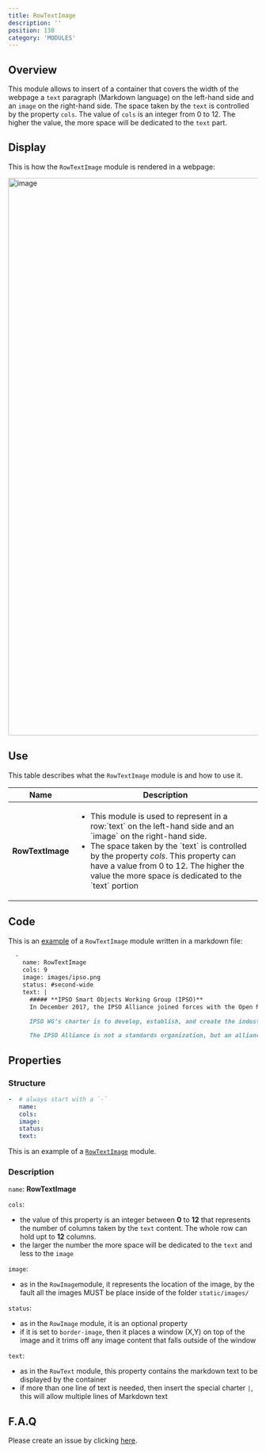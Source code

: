 ```yaml
---
title: RowTextImage
description: ''
position: 130
category: 'MODULES'
---
```

## Overview
This module allows to insert of a container that covers the width of the webpage a `text` paragraph (Markdown language) on the left-hand side and an `image` on the right-hand side.
The space taken by the `text` is controlled by the property `cols`. The value of `cols` is an integer from 0 to 12. The higher the value, the more space will be dedicated to the `text` part.

## Display

This is how the `RowTextImage` module is rendered in a webpage:

<img width="1124" alt="image" src="https://user-images.githubusercontent.com/3258579/146674537-f07848b0-fed1-4f1a-b84b-aace9a5672f3.png">

## Use
This table describes what the `RowTextImage` module is and how to use it.

<table>
<thead>
      <tr>
            <th>Name</th>
            <th>Description</th>
      </tr>
</thead>
<tbody>
      <tr>
            <td><b>RowTextImage</b></td>
            <td>
                  <ul>
                        <li>This module is used to represent in a row:`text` on the left-hand side and an `image` on the right-hand side.</li>
                        <li>The space taken by the `text` is controlled by the property <i>cols</i>. This property can have a value from 0 to 12. The higher the value the more space is dedicated to the `text` portion</li>
                  </ul>
            </td>
      </tr>
</tbody>
</table>

## Code

This is an [example](https://raw.githubusercontent.com/OpenMobileAlliance/oma_github_pages/main/content/index.md) of a `RowTextImage` module written in a markdown file:

```md
  -
    name: RowTextImage
    cols: 9
    image: images/ipso.png
    status: #second-wide
    text: | 
      ##### **IPSO Smart Objects Working Group (IPSO)**
      In December 2017, the IPSO Alliance joined forces with the Open Mobile Alliance. OMA SpecWorks was launched in early 2018 from the two organizations and the IPSO Smart Objects Working Group (IPSO WG) was formed. The IPSO WG is focused on enabling IoT devices to communicate, understand and trust each other with global interoperability based on open standards.

      IPSO WG’s charter is to develop, establish, and create the industry leadership of an “IPSO Platform” that includes the definition and support of Smart Objects with an emphasis on object interoperability on protocol and data layers and of Identity and Privacy technologies. The mission is to create a platform and support system that includes libraries, repositories, design kits, and industry awareness for discovery and interoperability of IoT Smart Objects.

      The IPSO Alliance is not a standards organization, but an alliance that promotes and supports Smart Objects, and manages an IPSO Smart Object Registry that includes libraries, icons and repositories to be used by worldwide standard definition organizations (SDOs), special interest groups (SIGs), open communities and original equipment manufacturers (OEMs). The creation of a fully functional IPSO Smart Object Registry provides an avenue for industry adoption. IPSO has the goal to create Smart Object definitions, instantiations, data models, design models, reference architectures, icons, and brand, which include all the attributes needed to be an integral component of an IoT Smart Object Marketplace.
```

## Properties
### Structure

```yml
-  # always start with a `-`
   name:
   cols:
   image:
   status:
   text:
```
This is an example of a [`RowTextImage`](https://raw.githubusercontent.com/OpenMobileAlliance/oma_github_pages/main/content/index.md) module.

### Description

`name`: **RowTextImage**

`cols`: 
* the value of this property is an integer between **0** to **12** that represents the number of columns taken by the `text` content. The whole row can hold upt to **12** columns.
* the larger the number the more space will be dedicated to the `text` and less to the `image`

`image`: 
* as in the `RowImage`module, it represents the location of the image, by the fault all the images MUST be place inside of the folder `static/images/`

`status`: 
* as in the `RowImage` module, it is an optional property
* if it is set to `border-image`, then it places a window (X,Y) on top of the image and it trims off any image content that falls outside of the window

`text`:
* as in the `RowText` module, this property contains the markdown text to be displayed by the container
* if more than one line of text is needed, then insert the special charter `|`, this will allow multiple lines of Markdown text

## F.A.Q
Please create an issue by clicking [here](https://github.com/OpenMobileAlliance/githubpages-doc-guidelines/issues).
